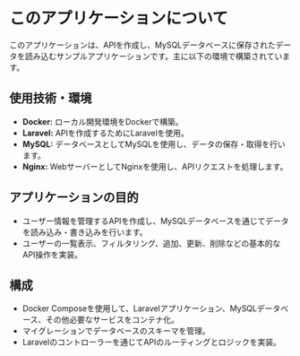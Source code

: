 # このアプリケーションについて
このアプリケーションは、APIを作成し、MySQLデータベースに保存されたデータを読み込むサンプルアプリケーションです。主に以下の環境で構築されています。

## 使用技術・環境
- __Docker:__ ローカル開発環境をDockerで構築。
- __Laravel:__ APIを作成するためにLaravelを使用。
- __MySQL:__ データベースとしてMySQLを使用し、データの保存・取得を行います。
- __Nginx:__ WebサーバーとしてNginxを使用し、APIリクエストを処理します。

## アプリケーションの目的
- ユーザー情報を管理するAPIを作成し、MySQLデータベースを通じてデータを読み込み・書き込みを行います。
- ユーザーの一覧表示、フィルタリング、追加、更新、削除などの基本的なAPI操作を実装。

## 構成
- Docker Composeを使用して、Laravelアプリケーション、MySQLデータベース、その他必要なサービスをコンテナ化。
- マイグレーションでデータベースのスキーマを管理。
- Laravelのコントローラーを通じてAPIのルーティングとロジックを実装。
